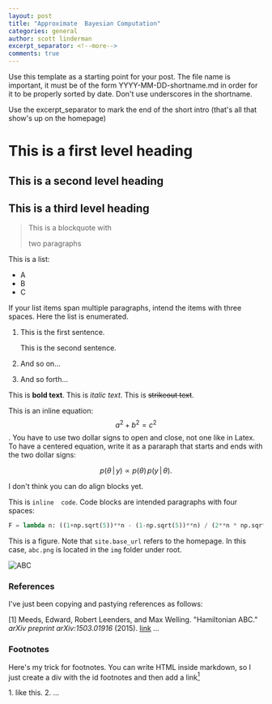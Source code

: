 ```yaml
---
layout: post
title: "Approximate  Bayesian Computation"
categories: general
author: scott linderman
excerpt_separator: <!--more-->
comments: true
---
```


Use this template as a starting point for your post.
The file name is important, it must be of the form
YYYY-MM-DD-shortname.md in order for it to be properly
sorted by date. Don't use underscores in the shortname.

<!--more-->

Use the excerpt_separator to mark the end of the short intro
(that's all that show's up on the homepage)

# This is a first level heading

## This is a second level heading

## This is a third level heading

> This is a
> blockquote
> with
>
> two paragraphs

This is a list:
* A
* B
* C

If your list items span multiple paragraphs, intend the items with three spaces.
Here the list is enumerated.

1.   This is the first sentence.

     This is the second sentence.

2.   And so on...

3.   And so forth...

This is **bold text**.
This is _italic text_.
This is ~~strikeout text~~.

This is an inline equation: $$a^2 + b^2 = c^2$$. You have to use two
dollar signs to open and close, not one like in Latex.
To have a centered equation, write it as a pararaph that starts and
ends with the two dollar signs:

$$
p(\theta \, | \, y) \propto p(\theta) \, 
p(y \, | \, \theta).
$$

I don't think you can do align blocks yet.

This is `inline  code`. 
Code blocks are intended paragraphs with four spaces:

```python
F = lambda n: ((1+np.sqrt(5))**n - (1-np.sqrt(5))**n) / (2**n * np.sqrt(5))
```
This is a figure. Note that `site.base_url` refers to the homepage.
In this case, `abc.png` is located in the `img` folder under root.

![ABC]({{site.base_url}}/img/abc.png)

### References
I've just been copying and pastying references as follows: 

[1] Meeds, Edward, Robert Leenders, and Max Welling. "Hamiltonian ABC." _arXiv preprint arXiv:1503.01916_ (2015). [link](http://arxiv.org/pdf/1503.01916)
...

### Footnotes
Here's my trick for footnotes. You can write HTML inside markdown, so I just create a
div with the id footnotes and then add a link[<sup>1</sup>](#footnotes)

<div id="footnotes"></div>
1. like this.
2. ...

